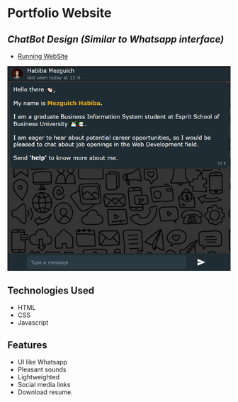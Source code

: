 # Portfolio Website
## _ChatBot Design (Similar to Whatsapp interface)_

- [Running WebSite](https://habibamezguich.github.io/chatbot-portfolio/)
  
[![N|Solid](images/DEMO.png)](https://habibamezguich.github.io/chatbot-portfolio/)

## Technologies Used
- HTML
-  CSS
- Javascript

## Features
- UI like Whatsapp
- Pleasant sounds
- Lightweighted
- Social media links
- Download resume.
